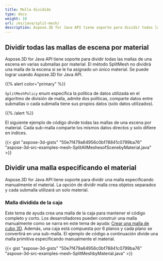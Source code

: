 ```yaml
---
title: Malla dividida
type: docs
weight: 10
url: /es/java/split-mesh/
description: Aspose.3D for Java API tiene soporte para dividir todas las mallas de una escena en varias submallas por material. El método SplitMesh no dividirá una malla de la escena si se le ha asignado un único material. Se puede lograr usando Aspose.3D for Java API.
---
```

##  **Dividir todas las mallas de escena por material**
Aspose.3D for Java API tiene soporte para dividir todas las mallas de una escena en varias submallas por material. El método SplitMesh no dividirá una malla de la escena si se le ha asignado un único material. Se puede lograr usando Aspose.3D for Java API.

{{% alert color="primary" %}} 

`SplitMeshPolicy` enum especifica la política de datos utilizada en el algoritmo de división de malla, admite dos políticas, comparte datos entre submallas o cada submalla tiene sus propios datos (solo datos utilizados).

{{% /alert %}} 

El siguiente ejemplo de código divide todas las mallas de una escena por material. Cada sub-malla comparte los mismos datos directos y solo difiere en índices.

{{< gist "aspose-3d-gists" "50e7f479a64956c0bf78841c0799ba76" "aspose-3d-src-examples-mesh-SplitAllMeshesofScenebyMaterial.java" >}}
##  **Dividir una malla especificando el material**
Aspose.3D for Java API tiene soporte para dividir una malla especificando manualmente el material. La opción de dividir malla crea objetos separados y cada submalla utilizará un solo material.
###  **Malla dividida de la caja**
Este tema de ayuda crea una malla de la caja para mantener el código completo y corto. Los desarrolladores pueden construir una malla manualmente como se narra en este tema de ayuda: [Crear una malla de cubo 3D](https://docs.dynabic.com/display/3djava/Create+3D+Mesh+and+Scene). Además, una caja está compuesta por 6 planos y cada plano se convertirá en una sub-malla. El ejemplo de código a continuación divide una malla primitiva especificando manualmente el material.

{{< gist "aspose-3d-gists" "50e7f479a64956c0bf78841c0799ba76" "aspose-3d-src-examples-mesh-SplitMeshbyMaterial.java" >}}

